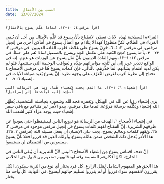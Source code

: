 ```yaml
---
title:  السبب مِن الأمثال
date:  23/07/2024
---
```


`اقرأ مرقس ٤: ١٠–١٢. لماذا عَلَّم يسوع بالأمثال؟`

القراءة السطحية لهذه الآيات تعطي الانطباع بأنَّ يسوع قد عَلَّم بالأمثال من أجل أن يُبقي الغرباء في الظلام. لكنَّ منظورًا كهذا لا يتلاءم مع أعمال يسوع في أماكن أخرى من إنجيل مرقس. في مرقس ٣: ٥، ٦، حَزِنَ يسوع على غلاظة قلوب القادة الدينيين. في مرقس ٣: ٢٢–٣٠، يأخذ يسوع حُجج الكتبة على مَحْمَل الجد ويشرح بالتفصيل لماذا هُم على خطأ. في مرقس ١٢: ١–١٢، يفهم القادة الدينيون بأنَّ مَثَل يسوع عن الوزنات هو عنهم. إنه في الواقع تحذير عن، إلى أين تَتَّجه مؤامراتهم ضِدَّه والعواقب الوخيمة التي ستتبعها. فلو لم يكن لديه اهتمام بشأنهم، لما حَذَّرهم. بالتالي، فإن كلمات يسوع هُنا في مرقس الأصحاح ٤ تحتاج إلى نظرة أقرب لغرض التَّعرُف على وجهة نظره. إنَّ يسوع يُعيد صياغة الآيات في إشعياء ٦: ٩، ١٠.

`اقرأ إشعياء ٦: ١–١٣. ما الذي يحدث لإشعياء هُنا، وما هي الرسالة التي اُعطِيَت إليه ليأخذها إلى إسرائيل؟`

يرى إشعياء رؤيا عن الله في الهيكل، ويَغمره مَجد الله وشعوره بنجاسته الشخصية. يُطَهِّر الله إشعياء ويُكَلِّفه برسالة مُروِّعة. تماما مثل مرقس، يبدو الأمر غير مُتناغم مع باقي سفر إشعياء حيث يوجد عزاء كثير لشعب الله.

في إشعياء الأصحاح ٦، الهدف من الرسالة هو ترويع الناس ليستيقظوا حتى يعودوا عن طرقهم الشريرة. إنَّ المفتاح لفهم كلمات يسوع في إنجيل مرقس موجود في مرقس ٣: ٣٥. ولِفَهم كلمات وتعاليم يسوع، يجب على الإنسان أن يفعل مشيئة الله (مرقس ٣: ٣٥). هذا الأمر يُدخل ذلك الشخص ضمن عائلة يسوع. وأولئك الذين قد قرروا فعلا بأنَّ يسوع ممسوس من الشيطان لن يستمعوا.

إنَّ هدف اقتباس يسوع مِن إشعياء الأصحاح ٦ ليس لأنَّ الله يريد أن يُبقي الناس في الخارج، لكنَّ أفكارهم المسبقة وقساوة قلوبهم تمنعهم مِن قبول حق الخلاص.

هذا الحق هو المفهوم الشامل لِمَثَل الزارع. كل فرد يختار أي نوع من التربة سيكون. الكل يقررون لأنفسهم سواء قرروا أو لم يقرروا تسليم حياتهم ليسوع. في النهاية، كل واحد منا يختار.